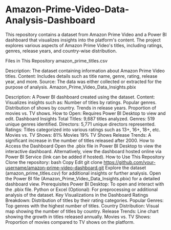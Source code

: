 # Amazon-Prime-Video-Data-Analysis-Dashboard

This repository contains a dataset from Amazon Prime Video and a Power BI dashboard that visualizes insights into the platform's content. The project explores various aspects of Amazon Prime Video's titles, including ratings, genres, release years, and country-wise distribution.

Files in This Repository
amazon_prime_titles.csv

Description: The dataset containing information about Amazon Prime Video titles.
Content: Includes details such as title name, genre, rating, release year, and more.
Source: The data was either collected or extracted for the purpose of analysis.
Amazon_Prime_Video_Data_Insights.pbix

Description: A Power BI dashboard created using the dataset.
Content: Visualizes insights such as:
Number of titles by ratings.
Popular genres.
Distribution of shows by country.
Trends in release years.
Proportion of movies vs. TV shows.
How to Open: Requires Power BI Desktop to view and edit.
Dashboard Insights
Total Titles: 9,687 titles analyzed.
Genres: 519 unique genres identified.
Directors: 5,771 unique directors represented.
Ratings: Titles categorized into various ratings such as 13+, 16+, 18+, etc.
Movies vs. TV Shows:
81% Movies
19% TV Shows
Release Trends: A significant increase in the number of titles released after 2000.
How to Access the Dashboard
Open the .pbix file in Power BI Desktop to view the interactive dashboard.
Alternatively, view the dashboard hosted online via Power BI Service (link can be added if hosted).
How to Use This Repository
Clone the repository:
bash
Copy
Edit
git clone https://github.com/your-username/amazon-prime-video-dashboard.git
Explore the dataset (amazon_prime_titles.csv) for additional insights or further analysis.
Open the Power BI file (Amazon_Prime_Video_Data_Insights.pbix) for a detailed dashboard view.
Prerequisites
Power BI Desktop: To open and interact with the .pbix file.
Python or Excel (Optional): For preprocessing or additional analysis of the dataset.
Key Visualizations in the Dashboard
Ratings Breakdown: Distribution of titles by their rating categories.
Popular Genres: Top genres with the highest number of titles.
Country Distribution: Visual map showing the number of titles by country.
Release Trends: Line chart showing the growth in titles released annually.
Movies vs. TV Shows: Proportion of movies compared to TV shows on the platform.
